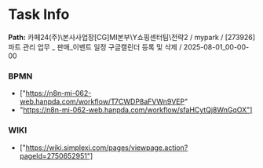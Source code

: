 # Task Info

**Path:** 카페24(주)\본사사업장\[CG]MI본부\Y쇼핑센터팀\전략2 / mypark / [273926] 파트 관리 업무 _ 판매_이벤트 일정 구글캘린더 등록 및 삭제 / 2025-08-01_00-00-00

### BPMN
- ["https://n8n-mi-062-web.hanpda.com/workflow/T7CWDP8aFVWn9VEP"
- "https://n8n-mi-062-web.hanpda.com/workflow/sfaHCytQj8WnGqOX"]

### WIKI
- ["https://wiki.simplexi.com/pages/viewpage.action?pageId=2750652951"]

